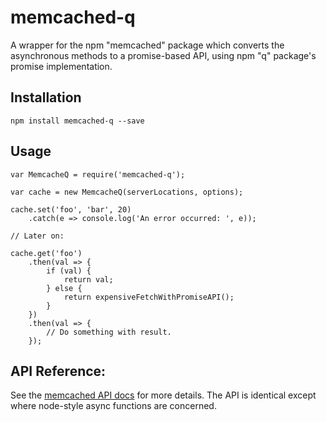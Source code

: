 # memcached-q

A wrapper for the npm "memcached" package which converts the asynchronous methods to a promise-based API, using npm "q" package's promise implementation.

## Installation

```shell
npm install memcached-q --save
```

## Usage
```shell
var MemcacheQ = require('memcached-q');

var cache = new MemcacheQ(serverLocations, options);

cache.set('foo', 'bar', 20)
    .catch(e => console.log('An error occurred: ', e));

// Later on:

cache.get('foo')
    .then(val => {
        if (val) {
            return val;
        } else {
            return expensiveFetchWithPromiseAPI();
        }
    })
    .then(val => {
        // Do something with result.
    });
```

## API Reference:

See the [memcached API docs](https://github.com/3rd-Eden/memcached) for more details. The API is identical except where node-style async functions are concerned.
